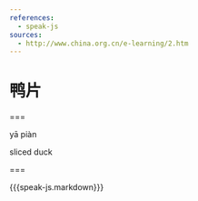 ```yaml
---
references:
  - speak-js
sources:
  - http://www.china.org.cn/e-learning/2.htm
---
```


# 鸭片

===

yā piàn

sliced duck

===

{{{speak-js.markdown}}}
